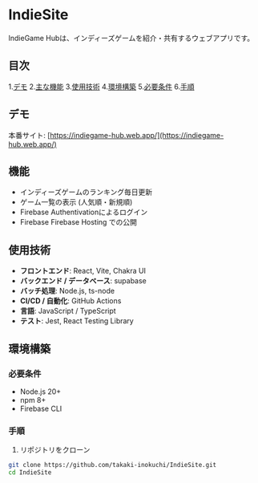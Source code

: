 # IndieSite

IndieGame Hubは、インディーズゲームを紹介・共有するウェブアプリです。


## 目次

1.[デモ](#デモ)
2.[主な機能](#主な機能)
3.[使用技術](#使用技術)
4.[環境構築](#環境構築)
5.[必要条件](#必要条件)
6.[手順](#手順)


## デモ
本番サイト: [https://indiegame-hub.web.app/](https://indiegame-hub.web.app/)

## 機能
- インディーズゲームのランキング毎日更新
- ゲーム一覧の表示 (人気順・新規順)
- Firebase Authentivationによるログイン
- Firebase Firebase Hosting での公開

## 使用技術
- **フロントエンド**: React, Vite, Chakra UI
- **バックエンド / データベース**: supabase
- **バッチ処理**: Node.js, ts-node
- **CI/CD / 自動化**: GitHub Actions
- **言語**: JavaScript / TypeScript
- **テスト**: Jest, React Testing Library

## 環境構築

### 必要条件
- Node.js 20+
- npm 8+
- Firebase CLI

### 手順
1. リポジトリをクローン
```bash
git clone https://github.com/takaki-inokuchi/IndieSite.git
cd IndieSite
